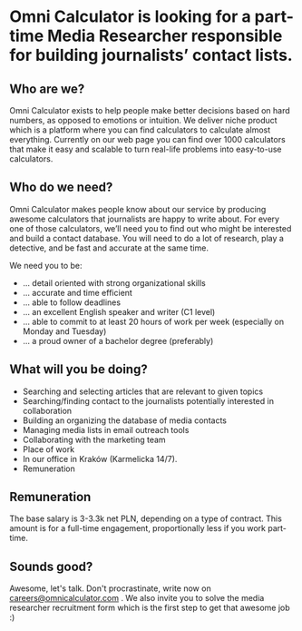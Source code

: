 

# Omni Calculator is looking for a part-time Media Researcher responsible for building journalists’ contact lists.

## Who are we?

Omni Calculator exists to help people make better decisions based on hard numbers, as opposed to emotions or intuition. We deliver niche product which is a platform where you can find calculators to calculate almost everything. Currently on our web page you can find over 1000 calculators that make it easy and scalable to turn real-life problems into easy-to-use calculators.

## Who do we need?

Omni Calculator makes people know about our service by producing awesome calculators that journalists are happy to write about. For every one of those calculators, we’ll need you to find out who might be interested and build a contact database. You will need to do a lot of research, play a detective, and be fast and accurate at the same time.

We need you to be:
 * … detail oriented with strong organizational skills      
 * … accurate and time efficient
 * … able to follow deadlines
 * … an excellent English speaker and writer (C1 level)
 * … able to commit to at least 20 hours of work per week                                (especially on Monday and Tuesday)
 * … a proud owner of a bachelor degree (preferably)

## What will you be doing?

 * Searching and selecting articles that are relevant to given topics 
 * Searching/finding contact to the journalists potentially interested in collaboration
 * Building an organizing the database of media contacts
 * Managing media lists in email outreach tools
 * Collaborating with the marketing team
 * Place of work
 * In our office in Kraków (Karmelicka 14/7). 
 * Remuneration

## Remuneration

The base salary is 3-3.3k net PLN, depending on a type of contract. This amount is for a full-time engagement, proportionally less if you work part-time.

## Sounds good?
Awesome, let's talk. Don't procrastinate, write now on careers@omnicalculator.com .
We also invite you to solve the media researcher recruitment form which is the first step to get that awesome job :)
 
 
 






